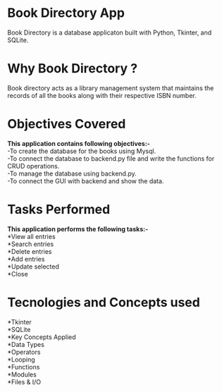 # Book Directory App 
Book Directory is a database applicaton built with Python, Tkinter, and SQLite.

# Why Book Directory ?
Book directory acts as a library management system that maintains the records of all the books along with their respective ISBN number.

# Objectives Covered
<b>This application contains following objectives:-</b> <br /> 
-To create the database for the books using Mysql.<br />
-To connect the database to backend.py file and write the functions for CRUD operations.<br />
-To manage the database using backend.py.<br />
-To connect the GUI with backend and show the data. <br />

# Tasks Performed
<b>This application performs the following tasks:-</b><br />
   *View all entries<br />
   *Search entries<br />
   *Delete entries<br />
   *Add entries<br />
   *Update selected<br />
   *Close<br />

# Tecnologies and Concepts used
*Tkinter<br />
*SQLite<br />
*Key Concepts Applied<br />
*Data Types<br />
*Operators<br />
*Looping<br />
*Functions<br />
*Modules<br />
*Files & I/O<br />
